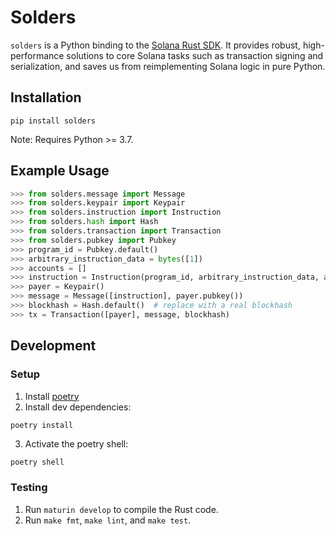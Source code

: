 # Solders

`solders` is a Python binding to the
[Solana Rust SDK](https://docs.rs/solana-sdk/latest/solana_sdk/).
It provides robust, high-performance solutions to core Solana tasks such as transaction signing and serialization, and saves us from reimplementing Solana logic in pure Python.

## Installation

```
pip install solders
```

Note: Requires Python >= 3.7.

## Example Usage

```python
>>> from solders.message import Message
>>> from solders.keypair import Keypair
>>> from solders.instruction import Instruction
>>> from solders.hash import Hash
>>> from solders.transaction import Transaction
>>> from solders.pubkey import Pubkey
>>> program_id = Pubkey.default()
>>> arbitrary_instruction_data = bytes([1])
>>> accounts = []
>>> instruction = Instruction(program_id, arbitrary_instruction_data, accounts)
>>> payer = Keypair()
>>> message = Message([instruction], payer.pubkey())
>>> blockhash = Hash.default()  # replace with a real blockhash
>>> tx = Transaction([payer], message, blockhash)

```

## Development

### Setup

1. Install [poetry](https://python-poetry.org/)
2. Install dev dependencies:

```
poetry install
```

3. Activate the poetry shell:

```sh
poetry shell
```

### Testing

1. Run `maturin develop` to compile the Rust code.
2. Run `make fmt`, `make lint`, and `make test`.
